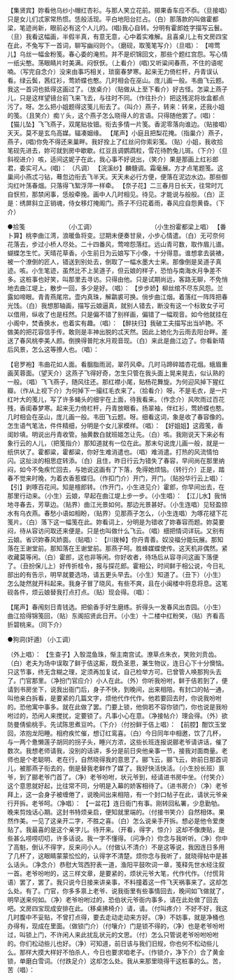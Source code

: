 <!-- { "loadSidebar": true } -->
【集贤宾】妳看他乌纱小帽红杏衫。与那人笑立花前。掷果香车应不忝。（旦接唱）只是女儿们忒家常热惯。恁般活现。平白地阳台拦占。（白）那落款的叫做霍都梁，笔迹尚新，眼前必有这个人儿的。(唱)我心自转。分明有霍郎姓字描写云鬟。（旦）我看这幅画，半假半真，有意无意，心中着实难解。且喜桌儿上有文房四宝在此，不兔写下一首词，聊写幽闷则个。（磨砚，取笺笔写介）（旦唱）： 
【啼莺儿】乌丝一幅金粉笺。春心委的淹煎。并不是织锦回文，那些个题红宫怨。写心情一纸尖憨。荡眼睛片时美满。闷恹恹。（上看介）(唱)又听粱间春燕，不住的语呢喃。（写完自念介）没来由事巧相关，琐窗春梦寒。起来无力倚栏杆，丹青误认看。绿云鬓，茜红衫，莺娇蝶也憨。几时相会在巫山。庞儿画一般。韦曲飞云题。我这一首词也抵得这画过了。（放桌介）（贴做从上至下看介）好古怪。怎粱上燕子儿，只是这样望镜台前飞来飞去，与往时不同。（作往扑介）把这残泥将妆盒都点污了。呀。怎么把小姐题得这笺儿衔去了。（叫介）燕子，转来：转来，还我小姐的笺。（且笑介）痴丫头，这个燕子怎么晓得人的言语。只得随他罢了。(唱)： 
【猫儿坠】飞飞燕子，双尾贴妆钿。衔去多情一片笺。香泥零落向谁边。（贴接唱）天天。莫不是玄鸟高媒。辐凑姻缘。 
【尾声】小庭且把梨花掩。（指巢介）燕子，燕子，(唱)你免不得还来巢畔。我好拴上了红丝问你索彩笺。（贴）小姐，我收拾笔砚先进去，妳可就到房中歇歇。红豆且调鹦鹉粒，雪花待酌兔儿斑。（下介）（旦斜视进介）咳，适间这妮子在此，我心事不好说出，（笑介）果是那画上红衫郎君，委实可人。(唱)： 
（凡调） 
【浣溪纱】麟髓调。霜毫展。方才点笔题笺。这巢间小燕忒刁钻，蓦忽边衔去飞半天。天天未必行方便，便落在泥边水边。那些御沟红叶荡春烟。只落得飞絮浮萍一样牵。 
【奈子花】二三春月日长天，往常时兀自恹煎，那禁闲事，恁般牵挽。画中人几时相见。待见。才能说与般般。（白）正是：绣屏斜立正销魂，侍女移灯掩阁门。燕子不归花着雨，春风应自怨黄昏。（下介） 



●拾笺　　　　　　　（小工调）　　 
　　　　　　　 
（小生扮霍都梁上唱） 
【番卜算】桃李曲江湾，浪暖鱼将变。愆期未便奏甘泉，小步心情遣。（白）无可奈何花落去，步过小桥人尽处。二十四番风，莺啼怨落红。远山青可数，取作眉儿谱。蝴蝶怎生忙。天晴花草香。小生前日为云娘写下小像，十分得意。谁想拿去装裱，被一个潦倒的匠人，错送到别处去，倒取了一幅水墨大士来。那像倒是吴道子真迹。咳。小生笔迹，虽然比不上吴道子，但云娘的样子，恐怕与南海水月争差不多。这桩事也好笑，叫那里去寻访。只得由他。只是试期尚远，客路无聊，不免悄地去曲江堤上，散步一回，多少是好。（唱）： 
【步步娇】柳丝绾不尽东风怨。兰露如啼眼。青青燕尾帘。壶内真珠，解鹴裘可换。俏步曲江烟。着落红一阵阵把春光饯。（白）我想那轴画，描写云娘逼真，就别人错去，断没有这一个标致女子可以借用，纵收了也是枉然。只是偏不错了别样画，偏错了一幅观音。如今他就挂在小阁中，焚香换水，也着实有趣。（唱）： 
【醉扶归】我破工夫描写出当垆艳。不做美的把花容信手传。敢则是丰神出脱的忒天然。因此上她化为云雨去阳台畔。差送了春风桃李美人颜。倒换得普陀水月观音现。（白）来此是曲江边了。你看新晴后风景，怎么这等撩人也。（唱）： 

【皂罗袍】韦曲花如人面。看胭脂雨润，翠荇风牵。几时马蹄碎踏杏花烟。蛾眉重画芙蓉面。（望天介）这燕子飞得好奇，怎生只管在我头面上晃来晃去，似认熟的一般。（唱）飞飞燕子，随风往还。那红襟小尾，贴杨花舞旋。为何迎风掉下猩红瓣。（作从上视下介）为何掉下一撮红毛衣来了。（拾看介）呀。不是毛衣，是一片红叶大的笺儿，写了许多蝇头的细宇在上面，待我看来。（作念介）风吹雨过百花残，香闺春梦寒。起来无力倚栏杆，丹青放眼看。扬翠袖，伴红衫，莺娇蝶也憨。几时相会在巫山，庞儿画一般。韦田飞云题。呀。细看这词，象是收了春容像的。怎生语气笔法，件件精细，分明是个女儿家模样。（唱）： 
【好姐姐】这霞笺，香闺妙填。明说出丹青收管。抽黄数白就班姬怎让先。（白）咳。我刚说天下来必有象行云的人儿，（把笺指介）那知道就有一位在此。那末句说庞儿画一般，就是一纸供状了。霍都粱，霍都粱，你好生难消遣也。（唱）难消遣。打热的风流情怕闪。这扯淡的相思症转添。（白）且住，昨日行云为错失了春容，早间尚在那里纳闷，如今不兔疾忙回去，与她说这画有了下落，免得她烦恼。（转行介）正是，踏春不觉来时晚，为着衣香惹蝶归。（作扣门介）开门，开门。（贴扮华行云上唱）： 
【引】剥啄百花间。知是檀郎转。（作开门，小生进见介）霍郎，你早间出去，在那里行动来。（小生）云娘，早起在曲江堤上步一步。（小生唱）： 
【江儿水】我悄地寻春去，芳草边。（贴界）曲江光景如何。那边光景甚好。（小生连唱）见轻盈掠水有乌衣燕。春愁小语如相盼，（贴界）见那燕子怎么，（小生连唱）为啄花褪下花笺片。（白）落下这一幅笺在此。妳看词上，分明是为错收了妳春容而题。妳莫要闷，待从容访问取还来便是。只是也叫做什么飞云。（唱）细把情词详玩。又别有云娘。省识妳春风娇面。（贴唱）： 
【川拨棹】你丹青善。奴没福分能玩展。那知落在王谢堂前。那知落在王谢堂前。那燕子呵。胜蜂媒蝶使传。这天机非偶然。紧收藏莫等闲。（白）霍郎，这也非等闲。你好收者，待场后从容寻问这画下落便了。（丑扮保儿上）好传折桂令，报与探花郎。霍相公，时间鲜于相公说，今日礼部出的有告示，明早就要选场，请五更头早去。（小生）知道了。（丑下）（小生）怎么陡然就开科起来。我身子冒了晓风，有些不爽，且在小闽楼中将息将息。这笔砚各件，烦云娘替我打点打点。（贴）现会得。（唱）： 

【尾声】春闱刻日青钱选。把偷香手好生磨练。折得头一发春风出杏园。（小生）曲江拾得锦笺回，（贴）东阁招贤此日开。（小生）十二楼中红粉笑，（贴）齐看高折碧桃来。（同下介） 



●狗洞(奸遁) （小工调） 

（外上唱）： 
【生查子】入彀混鱼珠，惭主南宫试。潦草点朱衣，笑败刘贲齿。（白）老夫为场中误取了鲜于佶这厮，既负圣恩，兼生物议，连日心下十分懊恼。只这节事，终无含糊之理，定须再加复试，自己检举方可。已曾管人唤那狗头去了。门官那里。（净扮门官应介）小人在此。（外）你听我吩咐，鲜于佶若到了，便请到书房坐下，说我出衙门后，身子不快，到晚间，出来相陪。有封口的帖一通，叫他亲白拆看，是要紧的几篇文字，烦他代作代作。他若要回去时，你说我吩咐的。恐他寓中事多。就在此做了罢。门要上锁，他倘若不容你锁门，你也说是我吩咐过的，恐闲人来搅扰，定要锁了。凡事小心在意。（净接帖介）理会得。（外）欲防曼倩偷桃手。先试陈思煮豆吟。（下介）（付扮鲜于佶上唱）： 
【前腔】酣饮玉堂回，浓抱龙阳睡。相府疾忙催，想订红鸾喜。（白）今日同年中相邀，饮了几杯，与一两个惫懒莲子胡同的拐子头，睡兴方浓，这些长班连报说郦老爷请讲话，催了数次。我想老师请我，没别的话讲，多分是前日央他亲事一节，接我对面商量。老师也是个老聪明、老在行，自然晓得我的意思了。郦飞云，郦飞云，妳前日那首词儿，被那燕子衔去的，倒是替我老鲜作了媒了。我好快活快活。（小生扮长班）禀爷，到了郦老爷门首了。（净）老爷吩咐，状元爷到，经请进书房中坐。（付笑介）这个意思就好起，比往常不同，分明是入幕的娇客相待了。（进书房介）（净）老爷拜上，这一会身子被缠倦了，说晚间出来相陪，有一个封口帖子在此，请状元爷亲行开拆。老爷呵。（净唱）： 
【一盆花】连日衙门有事。刚转回私署，少息勤劬。晚来剪烛话心期。这封书特烦亲启，便知就里端的。（付接书笑介）自然相体。果然作美。一见了这亲开二字，不胜之喜。（白）怎么说亲手开拆。想必是他令爱庚贴了。我最喜的是这个亲字儿。待开来。（开看，得字，惊介）这却不像庚贴，是些甚么唠唠叨叨，许多话说。我一字不懂得。（问净介）你念与我听听。（净）你中了高魁，倒认不得字，反来问小人。（付做认不清介）不是这等说，我因连日多用了几杯了，这眼睛蒙蒙忪忪的，认得字不清楚。烦你念与我听了，就晓得帖中是甚么话头。（净念介）恭慰大驾西狩表一道，渔阳平鼓吹词一章，笺释先世水经注叙一首。老爷吩咐的，这三样文章，是要紧的，烦状元爷大笔，代作代作。（付慌背语）罢了，罢了。我只说今日接来讲亲事，不料撞着这一件飞天祸事来了。这却怎么处。有了。门官，你多多禀上老爷、说我衙里有些事情回去，晚间如飞做就了，明早送来何如。（净）老爷吩咐过的，恐伯状元爷衙内事多，请在此处做了回去吧。文房四宝现成安排在此。（移桌拂椅介）请，请。（付叫疼介）不好不好，我这几时腹中不妥贴，不曾打点得，要去走动走动来方好。（净）不妨事，就是净桶也办得有，现成在里面。（做锁门介）（付嚷介）门是锁不得的，（净）也是老爷吩咐过，叫锁上门，不许闲人来此扰乱状元的文思。（付）怎么只管说老爷吩咐吩咐的。你们松动些儿也好。（净）可知道，前日该与我们旧规，你也何不松动些儿么。那样大摸大样好不怕杀人，今日也要求咱老子。（作锁介，净下介）合了黄金锁，单磨白雪词。（付跌足介）这却怎么处。我从来那里晓得干这桩事的么。苦，苦（唱）： 
